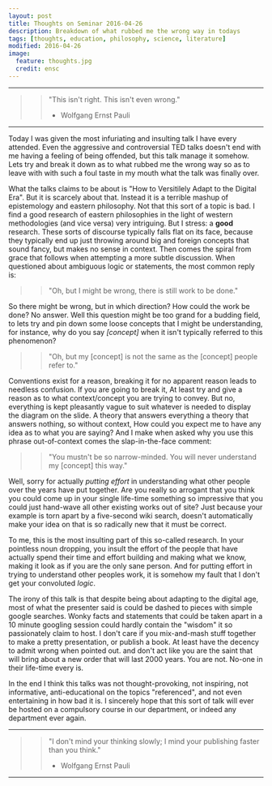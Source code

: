 ```yaml
---
layout: post
title: Thoughts on Seminar 2016-04-26
description: Breakdown of what rubbed me the wrong way in todays
tags: [thoughts, education, philosophy, science, literature]
modified: 2016-04-26
image:
  feature: thoughts.jpg
  credit: ensc
---
```


---

>> "This isn't right. This isn't even wrong."
>> - Wolfgang Ernst Pauli

---

Today I was given the most infuriating and insulting talk I have every attended. Even the aggressive and controversial TED talks doesn't end with me having a feeling of being offended, but this talk manage it somehow. Lets try and break it down as to what rubbed me the wrong way so as to leave with with such a foul taste in my mouth what the talk was finally over.

What the talks claims to be about is "How to Versitilely Adapt to the Digital Era". But it is scarcely about that. Instead it is a terrible mashup of epistemology and eastern philosophy. Not that this sort of a topic is bad. I find a good research of eastern philosophies in the light of western methodologies (and vice versa) very intriguing. But I stress: a **good** research. These sorts of discourse typically falls flat on its face, because they typically end up just throwing around big and foreign concepts that sound fancy, but makes no sense in context. Then comes the spiral from grace that follows when attempting a more subtle discussion. When questioned about ambiguous logic or statements, the most common reply is:

>> "Oh, but I might be wrong, there is still work to be done."

So there might be wrong, but in which direction? How could the work be done? No answer. Well this question might be too grand for a budding field, to lets try and pin down some loose concepts that I might be understanding, for instance, why do you say *[concept]* when it isn't typically referred to this phenomenon?

>> "Oh, but my [concept] is not the same as the [concept] people refer to."

Conventions exist for a reason, breaking it for no apparent reason leads to needless confusion. If you are going to break it, At least try and give a reason as to what context/concept you are trying to convey. But no, everything is kept pleasantly vague to suit whatever is needed to display the diagram on the slide. A theory that answers everything a theory that answers nothing, so without context, How could you expect me to have any idea as to what you are saying? And I make when asked why you use this phrase out-of-context comes the slap-in-the-face comment:

>> "You mustn't be so narrow-minded. You will never understand my [concept] this way."

Well, sorry for actually *putting effort* in understanding what other people over the years have put together. Are you really so arrogant that you think you could come up in your single life-time something so impressive that you could just hand-wave all other existing works out of site? Just because your example is torn apart by a five-second wiki search, doesn't automatically make your idea on that is so radically new that it must be correct.

To me, this is the most insulting part of this so-called research. In your pointless noun dropping, you insult the effort of the people that have actually spend their time and effort building and making what we know, making it look as if you are the only sane person. And for putting effort in trying to understand other peoples work, it is somehow my fault that I don't get your convoluted *logic*.

The irony of this talk is that despite being about adapting to the digital age, most of what the presenter said is could be dashed to pieces with simple google searches. Wonky facts and statements that could be taken apart in a 10 minute googling session could hardly contain the "wisdom" it so passionately claim to host. I don't care if you mix-and-mash stuff together to make a pretty presentation, or publish a book. At least have the decency to admit wrong when pointed out. and don't act like you are the saint that will bring about a new order that will last 2000 years. You are not. No-one in their life-time every is.

In the end I think this talks was not thought-provoking, not inspiring, not informative, anti-educational on the topics "referenced", and not even entertaining in how bad it is. I sincerely hope that this sort of talk will ever be hosted on a compulsory course in our department, or indeed any department ever again.

---

>> "I don't mind your thinking slowly; I mind your publishing faster than you think."
>> - Wolfgang Ernst Pauli

---
